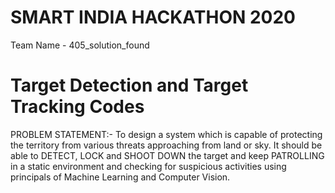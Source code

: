 # SMART INDIA HACKATHON 2020
Team Name - 405_solution_found

# Target Detection and Target Tracking Codes

PROBLEM STATEMENT:- 
To design a system which is capable of protecting the territory from various threats approaching from land or sky. It should be able to DETECT, LOCK and SHOOT DOWN the target and keep PATROLLING in a static environment and checking for suspicious activities using principals of Machine Learning and Computer Vision.
